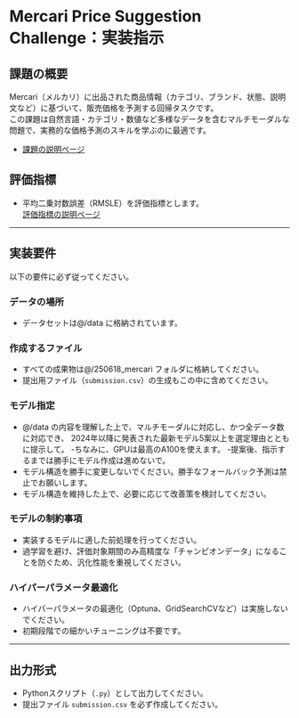 # Mercari Price Suggestion Challenge：実装指示

## 課題の概要

Mercari（メルカリ）に出品された商品情報（カテゴリ、ブランド、状態、説明文など）に基づいて、販売価格を予測する回帰タスクです。  
この課題は自然言語・カテゴリ・数値など多様なデータを含むマルチモーダルな問題で、実務的な価格予測のスキルを学ぶのに最適です。

- [課題の説明ページ](https://www.kaggle.com/competitions/mercari-price-suggestion-challenge)

## 評価指標

- 平均二乗対数誤差（RMSLE）を評価指標とします。  
  [評価指標の説明ページ](https://www.kaggle.com/competitions/mercari-price-suggestion-challenge/overview/evaluation)

---

## 実装要件

以下の要件に必ず従ってください。

### データの場所

- データセットは@/data に格納されています。

### 作成するファイル

- すべての成果物は@/250618_mercari フォルダに格納してください。
- 提出用ファイル（`submission.csv`）の生成もこの中に含めてください。

### モデル指定

- @/data の内容を理解した上で、マルチモーダルに対応し、かつ全データ数に対応でき、
2024年以降に発表された最新モデル5案以上を選定理由とともに提示して。
-ちなみに、GPUは最高のA100を使えます。
-提案後、指示するまでは勝手にモデル作成は進めないで。
- モデル構造を勝手に変更しないでください。勝手なフォールバック予測は禁止でお願いします。
- モデル構造を維持した上で、必要に応じて改善策を検討してください。

### モデルの制約事項

- 実装するモデルに適した前処理を行ってください。
- 過学習を避け、評価対象期間のみ高精度な「チャンピオンデータ」になることを防ぐため、汎化性能を重視してください。

### ハイパーパラメータ最適化

- ハイパーパラメータの最適化（Optuna、GridSearchCVなど）は実施しないでください。
- 初期段階での細かいチューニングは不要です。

---

## 出力形式

- Pythonスクリプト（`.py`）として出力してください。
- 提出ファイル `submission.csv` を必ず作成してください。